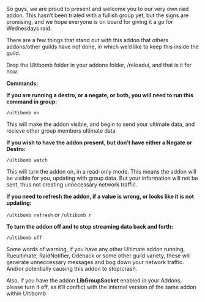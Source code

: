 So guys, we are proud to present and welcome you to our very own raid addon. This hasn’t been trialed with a fullish group yet, but the signs are promising, and we hope everyone is on board for giving it a go for Wednesdays raid.

There are a few things that stand out with this addon that others addons/other guilds have not done, in which we’d like to keep this inside the guild.

Drop the Ultibomb folder in your addons folder, /reloadui, and that is it for now.

**Commands:**

**If you are running a destro, or a negate, or both, you will need to run this command in group:**

```
/ultibomb on
```
This will make the addon visible, and begin to send your ultimate data, and recieve other group members ultimate data

**If you wish to have the addon present, but don’t have either a Negate or Destro:**

```
/ultibomb watch
```

This will turn the addon on, in a read-only mode. This means the addon will be visible for you, updating with group data. But your information will not be sent, thus not creating unnecessary network traffic.

**If you need to refresh the addon, if a value is wrong, or looks like it is not updating:**

```/ultibomb refresh```
or
```/ultibomb r```

**To turn the addon off and to stop streaming data back and forth:**

```/ultibomb off```

Some words of warning, if you have any other Ultimate addon running, Rueultimate, RaidNotifier, Odehack or some other guild variety, these will generate unneccessary messages and bog down your network traffic. And/or potentially causing this addon to stop/crash.

Also, if you have the addon **LibGroupSocket** enabled in your Addons, please turn it off, as it’ll conflict with the internal version of the same addon within Ultibomb